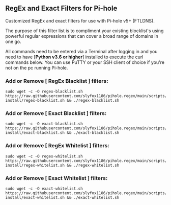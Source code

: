 ## RegEx and Exact Filters for Pi-hole
Customized RegEx and exact filters for use with Pi-hole v5+ (FTLDNS).

The purpose of this filter list is to compliment your existing blocklist's using powerful regular expressions that can cover a broad range of domains in one go.

All commands need to be entered via a Terminal after logging in and you need to have [**Python v3.6 or higher**] installed to execute the curl commands below. You can use PuTTY or your SSH client of choice if you're not on the pc running Pi-hole.

### Add or Remove [ RegEx Blacklist ] filters:
```
sudo wget -c -O regex-blacklist.sh https://raw.githubusercontent.com/slyfox1186/pihole.regex/main/scripts/shell-install/regex-blacklist.sh && ./regex-blacklist.sh

```

### Add or Remove [ Exact Blacklist ] filters:
```
sudo wget -c -O exact-blacklist.sh https://raw.githubusercontent.com/slyfox1186/pihole.regex/main/scripts/shell-install/exact-blacklist.sh && ./exact-blacklist.sh

```

### Add or Remove [ RegEx Whitelist ] filters:
```
sudo wget -c -O regex-whitelist.sh https://raw.githubusercontent.com/slyfox1186/pihole.regex/main/scripts/shell-install/regex-whitelist.sh && ./regex-whitelist.sh

```

### Add or Remove [ Exact Whitelist ] filters:
```
sudo wget -c -O exact-whitelist.sh https://raw.githubusercontent.com/slyfox1186/pihole.regex/main/scripts/shell-install/exact-whitelist.sh && ./exact-whitelist.sh

```
